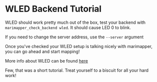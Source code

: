 # WLED Backend Tutorial

WLED should work pretty much out of the box, test your backend with `marimapper_check_backend wled`. It should cause LED 0 to blink.

If you need to change the server address, use the `--server` argument

Once you've checked your WLED setup is talking nicely with marimapper, you can go ahead and start mapping!

More info about WLED can be found [here](https://kno.wled.ge/)

Few, that was a short tutorial. Treat yourself to a biscuit for all your hard work!